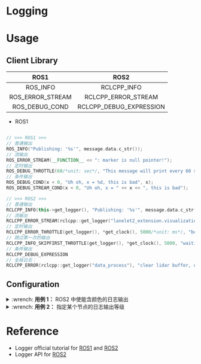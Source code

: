 # Logging

# Usage

## Client Library

|       ROS1       |          ROS2           |
|:----------------:|:-----------------------:|
|     ROS_INFO     |       RCLCPP_INFO       |
| ROS_ERROR_STREAM |   RCLCPP_ERROR_STREAM   |
|  ROS_DEBUG_COND  | RCLCPP_DEBUG_EXPRESSION |

- ROS1

```cpp

// >>> ROS1 >>>
// 普通输出
ROS_INFO("Publishing: '%s'", message.data.c_str());
// 流输出
ROS_ERROR_STREAM(__FUNCTION__ << ": marker is null pointer!");
// 定时输出
ROS_DEBUG_THROTTLE(60/*unit: sec*/, "This message will print every 60 seconds");
// 条件输出
ROS_DEBUG_COND(x < 0, "Uh oh, x = %d, this is bad", x);
ROS_DEBUG_STREAM_COND(x < 0, "Uh oh, x = " << x << ", this is bad");

// >>> ROS2 >>>
// 普通输出
RCLCPP_INFO(this->get_logger(), "Publishing: '%s'", message.data.c_str());
// 流输出
RCLCPP_ERROR_STREAM(rclcpp::get_logger("lanelet2_extension.visualization"), __FUNCTION__ << ": marker is null pointer!");
// 定时输出
RCLCPP_ERROR_THROTTLE(get_logger(), *get_clock(), 5000/*unit: ms*/, "behavior path output is empty! Stop publish."))
// 跳过第一次的输出
RCLCPP_INFO_SKIPFIRST_THROTTLE(get_logger(), *get_clock(), 5000, "waiting for %s", name);
// 条件输出
RCLCPP_DEBUG_EXPRESSION
// 全局日志：
RCLCPP_ERROR(rclcpp::get_logger("data_process"), "clear lidar buffer, only happen at the beginning");
```

## Configuration

<details>
    <summary>:wrench: <b>用例 1：</b>
        ROS2 中使能含颜色的日志输出
    </summary>

```bash
$ export RCUTILS_COLORIZED_OUTPUT=1
```

</details>

<details>
    <summary>:wrench: <b>用例 2：</b>
        指定某个节点的日志输出等级
    </summary>

<!-- tabs:start -->

#### **ROS2**

1）方案 1：ros2 run

```bash
# 指定某个节点的输出等级（DEBUG, INFO, WARN, ERROR or FATAL）
(ROS2) $ ros2 run <pkg> <executable> --ros-args --log-level <log-level>
```

#### **ROS1**

1）方案 1：[修改程序](http://wiki.ros.org/roscpp/Overview/Logging)

```cpp
// 程序上的修改
#include <ros/console.h>

if(ros::console::set_logger_level(ROSCONSOLE_DEFAULT_NAME, ros::console::levels::Debug) ) {
   ros::console::notifyLoggerLevelsChanged();
}
```

2）方案 2：`rqt_console` \
3）方案 3：[配置文档](https://wiki.nps.edu/display/MRC/Setting+Logging+Level)

<!-- tabs:end -->

</details>

# Reference

- Logger official tutorial for [ROS1](http://wiki.ros.org/roscpp/Overview/Logging) and [ROS2](https://docs.ros.org/en/humble/Concepts/About-Logging.html)
- Logger API for [ROS2](https://docs.ros2.org/bouncy/api/rclcpp/logging_8hpp.html)